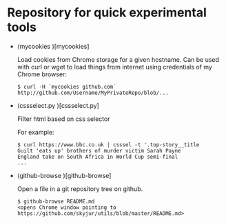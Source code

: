 # Repository for quick experimental tools

- (mycookies <hostname>)[mycookies]

  Load cookies from Chrome storage for a given hostname. Can be used with curl or wget to load things from internet using credentials of
  my Chrome browser:
  
  ```
  $ curl -H `mycookies github.com` http://github.com/Username/MyPrivateRepo/blob/...
  ```

- (cssselect.py <query>)[cssselect.py]

  Filter html based on css selector

  For example:

  ```
  $ curl https://www.bbc.co.uk | csssel -t '.top-story__title
  Guilt 'eats up' brothers of murder victim Sarah Payne
  England take on South Africa in World Cup semi-final
  ...
  ```

- (github-browse <filename>)[github-browse]

  Open a file in a git repository tree on github.

  ```
  $ github-browse README.md
  <opens Chrome window pointing to https://github.com/skyjur/utils/blob/master/README.md>
